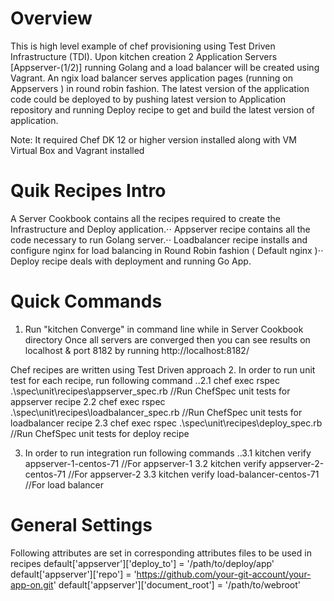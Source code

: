 Overview
========

This is high level example of chef provisioning using Test Driven Infrastructure (TDI). Upon kitchen creation  2 Application Servers [Appserver-(1/2)] running Golang and a load balancer will be created using Vagrant. An ngix load balancer serves application pages (running on Appservers ) in round robin fashion. The latest version of the application code could be deployed to by pushing latest version to Application repository and running Deploy recipe to get and build the latest version of application.

Note: It required Chef DK 12 or higher version installed along with VM Virtual Box and Vagrant installed

Quik Recipes Intro
======================
A Server Cookbook contains all the recipes required to create the Infrastructure and Deploy application.⋅⋅
Appserver recipe contains all the code necessary to run Golang server.⋅⋅
Loadbalancer recipe installs and configure nginx for load balancing in Round Robin fashion ( Default nginx )⋅⋅
Deploy recipe deals with deployment and running Go App.

Quick Commands
======================

 1. Run "kitchen Converge" in command line while in Server Cookbook directory
    Once all servers are converged then you can see results on localhost & port 8182 by running http://localhost:8182/

 Chef recipes are written using Test Driven approach
 2. In order to run unit test for each recipe, run following command
    ..2.1 chef exec rspec .\spec\unit\recipes\appserver_spec.rb           //Run ChefSpec unit tests for appserver recipe
    2.2 chef exec rspec .\spec\unit\recipes\loadbalancer_spec.rb        //Run ChefSpec unit tests for loadbalancer recipe
    2.3 chef exec rspec .\spec\unit\recipes\deploy_spec.rb              //Run ChefSpec unit tests for deploy recipe


 3. In order to run integration run following commands
   ..3.1  kitchen verify appserver-1-centos-71      //For appserver-1
   3.2  kitchen verify appserver-2-centos-71      //For appserver-2
   3.3  kitchen verify load-balancer-centos-71    //For load balancer

General Settings
=============
Following attributes are set in corresponding attributes files to be used in recipes
default['appserver']['deploy_to'] = '/path/to/deploy/app'
default['appserver']['repo'] = 'https://github.com/your-git-account/your-app-on.git'
default['appserver']['document_root'] = '/path/to/webroot'
